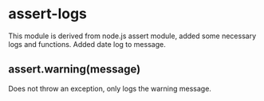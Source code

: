# assert-logs

This module is derived from node.js assert module, added some necessary logs and functions.
Added date log to message.

## assert.warning(message)
Does not throw an exception, only logs the warning message.
